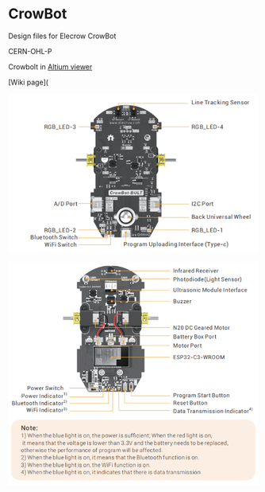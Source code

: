 # CrowBot
Design files for Elecrow CrowBot

CERN-OHL-P

Crowbolt in [Altium viewer](https://365.altium.com/files/6BD3D0E1-E369-48C4-9C85-A43504ED84B5)

[Wiki page](

![Back](https://raw.githubusercontent.com/rosmo-robot/CrowBot/main/assets/Crowbot-bolt-BACK-OVERVIEW.png?token=GHSAT0AAAAAAB7EAKLCAGLB3LHBMZ6HCIYAY74QB4Q)

![Front](https://raw.githubusercontent.com/rosmo-robot/CrowBot/main/assets/Crowbot-bolt-FRONT-OVERVIEW.png?token=GHSAT0AAAAAAB7EAKLCUHNIAQBP3BO2ZAVIY74QB6A)

